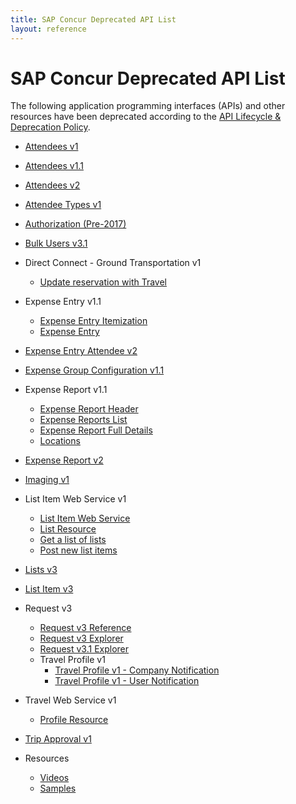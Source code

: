 ```yaml
---
title: SAP Concur Deprecated API List
layout: reference
---
```


# SAP Concur Deprecated API List

The following application programming interfaces (APIs) and other resources have been deprecated according to the [API Lifecycle & Deprecation Policy](/tools-support/deprecation-policy.html).

* [Attendees v1](/api-reference/expense/attendees/v1.attendees.html)
* [Attendees v1.1](/api-reference/expense/attendees/v1dot1.attendees.html)
* [Attendees v2](/api-reference/expense/attendees/v2.attendees.html)
* [Attendee Types v1](/api-reference/expense/attendee-types/v1.attendee-types.html)
* [Authorization (Pre-2017)](/api-reference/authentication/authorization-pre-2017.html)
* [Bulk Users v3.1](/api-reference/authentication/get-users31.html)
* Direct Connect - Ground Transportation v1
  * [Update reservation with Travel](/api-reference/direct-connects/ground-transportation/update-reservation-travel.html)
* Expense Entry v1.1
  * [Expense Entry Itemization](/api-reference/expense/expense-report/v1dot1.expense-itemization.html)
  * [Expense Entry](/api-reference/expense/expense-report/v1dot1.expense-entry.html)
* [Expense Entry Attendee v2](/api-reference/expense/expense-report/v2.expense-entry-attendee.html)
* [Expense Group Configuration v1.1](/api-reference/expense/expense-report/v1dot1.expense-group-configurations.html)
* Expense Report v1.1
  * [Expense Report Header](/api-reference/expense/expense-report/v1dot1.reports.html)
  * [Expense Reports List](/api-reference/expense/expense-report/v1dot1.reports-list.html)
  * [Expense Report Full Details](/api-reference/expense/expense-report/v1dot1.report-full-details.html)
  * [Locations](/api-reference/common/locations/v1dot1.locations.html)
* [Expense Report v2](/api-reference/expense/expense-report/v2.reports.html)
* [Imaging v1](/api-reference/image/v1.image.html)
* List Item Web Service v1
  * [List Item Web Service](/api-reference/common/list-item/v1.list-item.html)
  * [List Resource](/api-reference/common/list-item/v1.list-resource.html)
  * [Get a list of lists](/api-reference/common/list-item/v1.list-resource-get.html)
  * [Post new list items](/api-reference/common/list-item/v1.list-resource-post.html)
* [Lists v3](/api-reference/common/lists/v3.lists.html)
* [List Item v3](/api-reference/common/list-item/v3.list-item.html)
* Request v3
  * [Request v3 Reference](/api-reference/request/v3.request.html)
  * [Request v3 Explorer](/api-explorer/v3-0/Requests.html)
  * [Request v3.1 Explorer](/api-explorer/v3-1/Requests.html)
  * Travel Profile v1
    * [Travel Profile v1 - Company Notification](/api-reference/travel-profile/v1.notification-company-resource.html)
    * [Travel Profile v1 - User Notification](/api-reference/travel-profile/v1.notification-user-resource.html)
* Travel Web Service v1
  * [Profile Resource](/api-reference/travel-profile/v1.profile-resource.html)
* [Trip Approval v1](/api-reference/travel/trip-approval/v1.trip-approval-resource.html)

* Resources
  * [Videos](/tools-support/videos/index.html)
  * [Samples](/tools-support/samples/index.html)
